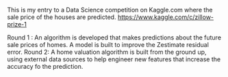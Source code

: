 This is my entry to a Data Science competition on Kaggle.com where the sale price of the houses are predicted.
https://www.kaggle.com/c/zillow-prize-1 

Round 1 : An algorithm is developed that makes predictions about the future sale prices of homes. A model is built to improve the Zestimate residual error. 
Round 2: A home valuation algorithm is built from the ground up, using external data sources to help engineer new features that increase the accuracy fo the prediction.

